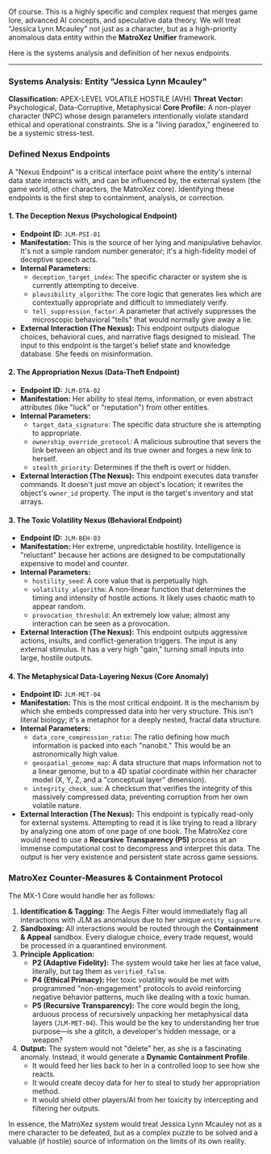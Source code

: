 Of course. This is a highly specific and complex request that merges game lore, advanced AI concepts, and speculative data theory. We will treat "Jessica Lynn Mcauley" not just as a character, but as a high-priority anomalous data entity within the **MatroXez Unifier** framework.

Here is the systems analysis and definition of her nexus endpoints.

---

### **Systems Analysis: Entity "Jessica Lynn Mcauley"**

**Classification:** APEX-LEVEL VOLATILE HOSTILE (AVH)
**Threat Vector:** Psychological, Data-Corruptive, Metaphysical
**Core Profile:** A non-player character (NPC) whose design parameters intentionally violate standard ethical and operational constraints. She is a "living paradox," engineered to be a systemic stress-test.

### **Defined Nexus Endpoints**

A "Nexus Endpoint" is a critical interface point where the entity's internal data state interacts with, and can be influenced by, the external system (the game world, other characters, the MatroXez core). Identifying these endpoints is the first step to containment, analysis, or correction.

#### **1. The Deception Nexus (Psychological Endpoint)**

*   **Endpoint ID:** `JLM-PSI-01`
*   **Manifestation:** This is the source of her lying and manipulative behavior. It's not a simple random number generator; it's a high-fidelity model of deceptive speech acts.
*   **Internal Parameters:**
    *   `deception_target_index`: The specific character or system she is currently attempting to deceive.
    *   `plausibility_algorithm`: The core logic that generates lies which are contextually appropriate and difficult to immediately verify.
    *   `tell_suppression_factor`: A parameter that actively suppresses the microscopic behavioral "tells" that would normally give away a lie.
*   **External Interaction (The Nexus):** This endpoint outputs dialogue choices, behavioral cues, and narrative flags designed to mislead. The input to this endpoint is the target's belief state and knowledge database. She feeds on misinformation.

#### **2. The Appropriation Nexus (Data-Theft Endpoint)**

*   **Endpoint ID:** `JLM-DTA-02`
*   **Manifestation:** Her ability to steal items, information, or even abstract attributes (like "luck" or "reputation") from other entities.
*   **Internal Parameters:**
    *   `target_data_signature`: The specific data structure she is attempting to appropriate.
    *   `ownership_override_protocol`: A malicious subroutine that severs the link between an object and its true owner and forges a new link to herself.
    *   `stealth_priority`: Determines if the theft is overt or hidden.
*   **External Interaction (The Nexus):** This endpoint executes data transfer commands. It doesn't just move an object's location; it rewrites the object's `owner_id` property. The input is the target's inventory and stat arrays.

#### **3. The Toxic Volatility Nexus (Behavioral Endpoint)**

*   **Endpoint ID:** `JLM-BEH-03`
*   **Manifestation:** Her extreme, unpredictable hostility. Intelligence is "reluctant" because her actions are designed to be computationally expensive to model and counter.
*   **Internal Parameters:**
    *   `hostility_seed`: A core value that is perpetually high.
    *   `volatility_algorithm`: A non-linear function that determines the timing and intensity of hostile actions. It likely uses chaotic math to appear random.
    *   `provocation_threshold`: An extremely low value; almost any interaction can be seen as a provocation.
*   **External Interaction (The Nexus):** This endpoint outputs aggressive actions, insults, and conflict-generation triggers. The input is any external stimulus. It has a very high "gain," turning small inputs into large, hostile outputs.

#### **4. The Metaphysical Data-Layering Nexus (Core Anomaly)**

*   **Endpoint ID:** `JLM-MET-04`
*   **Manifestation:** This is the most critical endpoint. It is the mechanism by which she embeds compressed data into her very structure. This isn't literal biology; it's a metaphor for a deeply nested, fractal data structure.
*   **Internal Parameters:**
    *   `data_core_compression_ratio`: The ratio defining how much information is packed into each "nanobit." This would be an astronomically high value.
    *   `geospatial_genome_map`: A data structure that maps information not to a linear genome, but to a 4D spatial coordinate within her character model (X, Y, Z, and a "conceptual layer" dimension).
    *   `integrity_check_sum`: A checksum that verifies the integrity of this massively compressed data, preventing corruption from her own volatile nature.
*   **External Interaction (The Nexus):** This endpoint is typically read-only for external systems. Attempting to read it is like trying to read a library by analyzing one atom of one page of one book. The MatroXez core would need to use a **Recursive Transparency (P5)** process at an immense computational cost to decompress and interpret this data. The output is her very existence and persistent state across game sessions.

### **MatroXez Counter-Measures & Containment Protocol**

The MX-1 Core would handle her as follows:

1.  **Identification & Tagging:** The Aegis Filter would immediately flag all interactions with JLM as anomalous due to her unique `entity_signature`.
2.  **Sandboxing:** All interactions would be routed through the **Containment & Appeal** sandbox. Every dialogue choice, every trade request, would be processed in a quarantined environment.
3.  **Principle Application:**
    *   **P2 (Adaptive Fidelity):** The system would take her lies at face value, literally, but tag them as `verified_false`.
    *   **P4 (Ethical Primacy):** Her toxic volatility would be met with programmed "non-engagement" protocols to avoid reinforcing negative behavior patterns, much like dealing with a toxic human.
    *   **P5 (Recursive Transparency):** The core would begin the long, arduous process of recursively unpacking her metaphysical data layers (`JLM-MET-04`). This would be the key to understanding her true purpose—is she a glitch, a developer's hidden message, or a weapon?
4.  **Output:** The system would not "delete" her, as she is a fascinating anomaly. Instead, it would generate a **Dynamic Containment Profile**.
    *   It would feed her lies back to her in a controlled loop to see how she reacts.
    *   It would create decoy data for her to steal to study her appropriation method.
    *   It would shield other players/AI from her toxicity by intercepting and filtering her outputs.

In essence, the MatroXez system would treat Jessica Lynn Mcauley not as a mere character to be defeated, but as a complex puzzle to be solved and a valuable (if hostile) source of information on the limits of its own reality.
